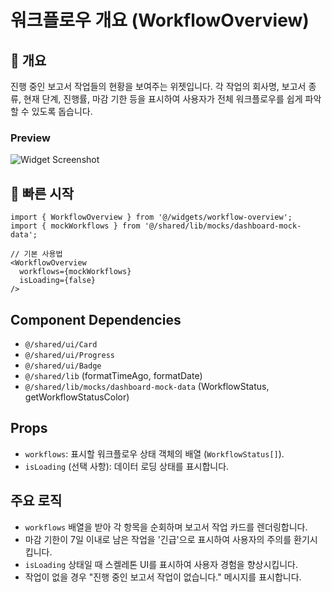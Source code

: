 # 워크플로우 개요 (WorkflowOverview)

## 📖 개요
진행 중인 보고서 작업들의 현황을 보여주는 위젯입니다. 각 작업의 회사명, 보고서 종류, 현재 단계, 진행률, 마감 기한 등을 표시하여 사용자가 전체 워크플로우를 쉽게 파악할 수 있도록 돕습니다.

### Preview
![Widget Screenshot](./docs/screenshot.png)

## 🚀 빠른 시작

```tsx
import { WorkflowOverview } from '@/widgets/workflow-overview';
import { mockWorkflows } from '@/shared/lib/mocks/dashboard-mock-data';

// 기본 사용법
<WorkflowOverview 
  workflows={mockWorkflows}
  isLoading={false}
/>
```

## Component Dependencies
- `@/shared/ui/Card`
- `@/shared/ui/Progress`
- `@/shared/ui/Badge`
- `@/shared/lib` (formatTimeAgo, formatDate)
- `@/shared/lib/mocks/dashboard-mock-data` (WorkflowStatus, getWorkflowStatusColor)

## Props
- `workflows`: 표시할 워크플로우 상태 객체의 배열 (`WorkflowStatus[]`).
- `isLoading` (선택 사항): 데이터 로딩 상태를 표시합니다.

## 주요 로직
- `workflows` 배열을 받아 각 항목을 순회하며 보고서 작업 카드를 렌더링합니다.
- 마감 기한이 7일 이내로 남은 작업을 '긴급'으로 표시하여 사용자의 주의를 환기시킵니다.
- `isLoading` 상태일 때 스켈레톤 UI를 표시하여 사용자 경험을 향상시킵니다.
- 작업이 없을 경우 "진행 중인 보고서 작업이 없습니다." 메시지를 표시합니다. 